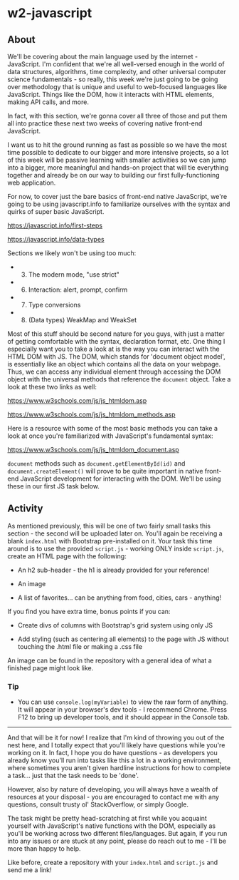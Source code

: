 # w2-javascript

## About
We'll be covering about the main language used by the internet - JavaScript. I'm confident that we're all well-versed enough in the world of data structures, algorithms, time complexity, and other universal computer science fundamentals - so really, this week we're just going to be going over methodology that is unique and useful to web-focused languages like JavaScript. Things like the DOM, how it interacts with HTML elements, making API calls, and more.

In fact, with this section, we're gonna cover all three of those and put them all into practice these next two weeks of covering native front-end JavaScript.

I want us to hit the ground running as fast as possible so we have the most time possible to dedicate to our bigger and more intensive projects, so a lot of this week will be passive learning with smaller activities so we can jump into a bigger, more meaningful and hands-on project that will tie everything together and already be on our way to building our first fully-functioning web application.

For now, to cover just the bare basics of front-end native JavaScript, we're going to be using javascript.info to familiarize ourselves with the syntax and quirks of super basic JavaScript.

https://javascript.info/first-steps

https://javascript.info/data-types 

Sections we likely won't be using too much:

* 3. The modern mode, "use strict"

* 6. Interaction: alert, prompt, confirm

* 7. Type conversions

* 8. (Data types) WeakMap and WeakSet

Most of this stuff should be second nature for you guys, with just a matter of getting comfortable with the syntax, declaration format, etc. One thing I especially want you  to take a look at is the way you can interact with the HTML DOM with JS. The DOM, which stands for 'document object model', is essentially like an object which contains all the data on your webpage. Thus, we can access any individual element through accessing the DOM object with the universal methods that reference the ```document``` object. Take a look at these two links as well:

https://www.w3schools.com/js/js_htmldom.asp

https://www.w3schools.com/js/js_htmldom_methods.asp

Here is a resource with some of the most basic methods you can take a look at once you're familiarized with JavaScript's fundamental syntax:

https://www.w3schools.com/js/js_htmldom_document.asp

```document``` methods such as ```document.getElementById(id)``` and ```document.createElement()``` will prove to be quite important in native front-end JavaScript development for interacting with the DOM. We'll be using these in our first JS task below.

## Activity
As mentioned previously, this will be one of two fairly small tasks this section - the second will be uploaded later on. You'll again be receiving a blank ```index.html``` with Bootstrap pre-installed on it. Your task this time around is to use the provided ```script.js``` - working ONLY inside ```script.js```, create an HTML page with the following:

* An h2 sub-header - the h1 is already provided for your reference!

* An image

* A list of favorites... can be anything from food, cities, cars - anything!

If you find you have extra time, bonus points if you can:

* Create divs of columns with Bootstrap's grid system using only JS

* Add styling (such as centering all elements) to the page with JS without touching the .html file or making a .css file

An image can be found in the repository with a general idea of what a finished page might look like.

### Tip
* You can use ```console.log(myVariable)``` to view the raw form of anything. It will appear in your browser's dev tools - I recommend Chrome. Press F12 to bring up developer tools, and it should appear in the Console tab.

*****

And that will be it for now! I realize that I'm kind of throwing you out of the nest here, and I totally expect that you'll likely have questions while you're working on it. In fact, I hope you do have questions - as developers you already know you'll run into tasks like this a lot in a working environment, where sometimes you aren't given hardline instructions for how to complete a task... just that the task needs to be 'done'.

However, also by nature of developing, you will always have a wealth of resources at your disposal - you are encouraged to contact me with any questions, consult trusty ol' StackOverflow, or simply Google. 

The task might be pretty head-scratching at first while you acquaint yourself with JavaScript's native functions with the DOM, especially as you'll be working across two different files/languages. But again, if you run into any issues or are stuck at any point, please do reach out to me - I'll be more than happy to help.

Like before, create a repository with your ```index.html``` and ```script.js``` and send me a link!
